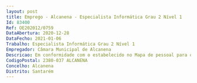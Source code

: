 ```yaml
--- 
layout: post
title: Emprego - Alcanena - Especialista Informática Grau 2 Nível 1
Id: 83400
Ref: OE202012/0759
DataAbertura: 2020-12-28
DataFecho: 2021-01-06
Trabalho: Especialista Informática Grau 2 Nível 1
Empregador: Câmara Municipal de Alcanena
Descricao: Em conformidade com o estabelecido no Mapa de pessoal para o ano de 2020, as funções a exercer são as enquadráveis no conteúdo funcional da carreira de especialista de informática, nos termos do artigo 2.º da Portaria n.º 358 2002, de 3 abril.
CodigoPostal: 2380-037 ALCANENA
Concelho: Alcanena
Distrito: Santarém
--- 
```

